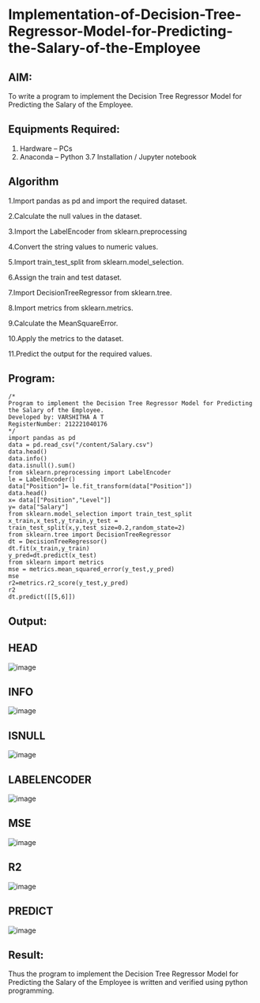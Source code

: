 # Implementation-of-Decision-Tree-Regressor-Model-for-Predicting-the-Salary-of-the-Employee

## AIM:
To write a program to implement the Decision Tree Regressor Model for Predicting the Salary of the Employee.

## Equipments Required:
1. Hardware – PCs
2. Anaconda – Python 3.7 Installation / Jupyter notebook

## Algorithm
1.Import pandas as pd and import the required dataset.

2.Calculate the null values in the dataset.

3.Import the LabelEncoder from sklearn.preprocessing

4.Convert the string values to numeric values.

5.Import train_test_split from sklearn.model_selection.

6.Assign the train and test dataset.

7.Import DecisionTreeRegressor from sklearn.tree.

8.Import metrics from sklearn.metrics.

9.Calculate the MeanSquareError.

10.Apply the metrics to the dataset.

11.Predict the output for the required values.
## Program:
```
/*
Program to implement the Decision Tree Regressor Model for Predicting the Salary of the Employee.
Developed by: VARSHITHA A T
RegisterNumber: 212221040176 
*/
import pandas as pd
data = pd.read_csv("/content/Salary.csv")
data.head()
data.info()
data.isnull().sum()
from sklearn.preprocessing import LabelEncoder
le = LabelEncoder()
data["Position"]= le.fit_transform(data["Position"])
data.head()  
x= data[["Position","Level"]]
y= data["Salary"]
from sklearn.model_selection import train_test_split
x_train,x_test,y_train,y_test = train_test_split(x,y,test_size=0.2,random_state=2)
from sklearn.tree import DecisionTreeRegressor
dt = DecisionTreeRegressor()
dt.fit(x_train,y_train)
y_pred=dt.predict(x_test)
from sklearn import metrics
mse = metrics.mean_squared_error(y_test,y_pred)
mse
r2=metrics.r2_score(y_test,y_pred)
r2
dt.predict([[5,6]])
```
## Output:
## HEAD
![image](https://github.com/varshithathirumalachari/Implementation-of-Decision-Tree-Regressor-Model-for-Predicting-the-Salary-of-the-Employee/assets/131793193/23bbd405-dda3-403b-be42-6694c102a41f)
## INFO
![image](https://github.com/varshithathirumalachari/Implementation-of-Decision-Tree-Regressor-Model-for-Predicting-the-Salary-of-the-Employee/assets/131793193/c96cd9cf-547b-4181-a661-9d5948b92802)
## ISNULL
![image](https://github.com/varshithathirumalachari/Implementation-of-Decision-Tree-Regressor-Model-for-Predicting-the-Salary-of-the-Employee/assets/131793193/32e6687d-671b-4788-b6a2-c0bddeb51168)
## LABELENCODER
![image](https://github.com/varshithathirumalachari/Implementation-of-Decision-Tree-Regressor-Model-for-Predicting-the-Salary-of-the-Employee/assets/131793193/988f9f4e-c6cc-4d07-a85e-544c1a418eef)
## MSE
![image](https://github.com/varshithathirumalachari/Implementation-of-Decision-Tree-Regressor-Model-for-Predicting-the-Salary-of-the-Employee/assets/131793193/0770a1a8-db06-4f35-b014-32ffa6e1c4c6)
## R2
![image](https://github.com/varshithathirumalachari/Implementation-of-Decision-Tree-Regressor-Model-for-Predicting-the-Salary-of-the-Employee/assets/131793193/66022a8d-660f-4dfc-bf82-3469ff17614f)
## PREDICT
![image](https://github.com/varshithathirumalachari/Implementation-of-Decision-Tree-Regressor-Model-for-Predicting-the-Salary-of-the-Employee/assets/131793193/36cba012-4e77-4e5f-8cbe-1b4a898f3fed)

## Result:
Thus the program to implement the Decision Tree Regressor Model for Predicting the Salary of the Employee is written and verified using python programming.
